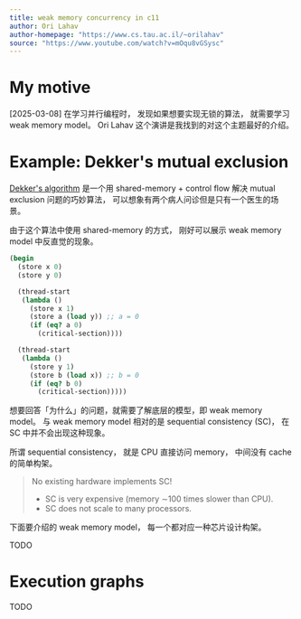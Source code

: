 ```yaml
---
title: weak memory concurrency in c11
author: Ori Lahav
author-homepage: "https://www.cs.tau.ac.il/~orilahav"
source: "https://www.youtube.com/watch?v=mOqu8vGSysc"
---
```


# My motive

[2025-03-08] 在学习并行编程时，
发现如果想要实现无锁的算法，
就需要学习 weak memory model。
Ori Lahav 这个演讲是我找到的对这个主题最好的介绍。

# Example: Dekker's mutual exclusion

[Dekker's algorithm](https://en.wikipedia.org/wiki/Dekker's_algorithm)
是一个用 shared-memory + control flow 解决 mutual exclusion 问题的巧妙算法，
可以想象有两个病人问诊但是只有一个医生的场景。

由于这个算法中使用 shared-memory 的方式，
刚好可以展示 weak memory model 中反直觉的现象。

```scheme
(begin
  (store x 0)
  (store y 0)

  (thread-start
   (lambda ()
     (store x 1)
     (store a (load y)) ;; a = 0
     (if (eq? a 0)
       (critical-section))))

  (thread-start
   (lambda ()
     (store y 1)
     (store b (load x)) ;; b = 0
     (if (eq? b 0)
       (critical-section)))))
```

想要回答「为什么」的问题，就需要了解底层的模型，即 weak memory model。
与 weak memory model 相对的是 sequential consistency (SC)，
在 SC 中并不会出现这种现象。

所谓 sequential consistency，
就是 CPU 直接访问 memory，
中间没有 cache 的简单构架。

> No existing hardware implements SC!
> - SC is very expensive (memory ∼100 times slower than CPU).
> - SC does not scale to many processors.

下面要介绍的 weak memory model，
每一个都对应一种芯片设计构架。

TODO

# Execution graphs

TODO
